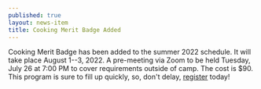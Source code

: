 ```yaml
---
published: true
layout: news-item
title: Cooking Merit Badge Added
---
```


Cooking Merit Badge has been added to the summer 2022 schedule. It will take place August 1--3, 2022. A pre-meeting via Zoom to be held Tuesday, July 26 at 7:00 PM to cover requirements outside of camp. The cost is $90. This program is sure to fill up quickly, so, don't delay, [register](https://scoutingevent.com/066-60645) today!
